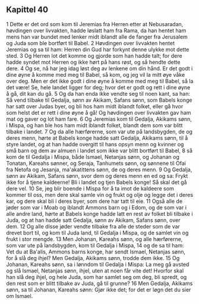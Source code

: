 ## Kapittel 40

1 Dette er det ord som kom til Jeremias fra Herren etter at Nebusaradan, høvdingen over livvakten, hadde løslatt ham fra Rama, da han hentet ham mens han var bundet med lenker midt iblandt alle de fanger fra Jerusalem og Juda som ble bortført til Babel.
2 Høvdingen over livvakten hentet Jeremias og sa til ham: Herren din Gud har forkynt denne ulykke mot dette sted.
3 Og Herren lot det komme og gjorde som han hadde talt; for dere hadde syndet mot Herren og ikke hørt på hans røst, og så hendte dette dere.
4 Og se, nå har jeg idag løst deg av lenkene om din hånd. Er det godt i dine øyne å komme med meg til Babel, så kom, og jeg vil la mitt øye våke over deg. Men er det ikke godt i dine øyne å komme med meg til Babel, så la det være! Se, hele landet ligger for deg; hvor det er godt og rett i dine øyne å gå, dit kan du gå.
5 Og da han enda ikke vendte seg til noen kant, sa han: Så vend tilbake til Gedalja, sønn av Akikam, Safans sønn, som Babels konge har satt over Judas byer, og bli hos ham midt iblandt folket, eller gå hvor som helst det er rett i dine øyne å gå! Og høvdingen over livvakten gav ham mat og gaver og lot ham fare.
6 Og Jeremias kom til Gedalja, Akikams sønn, i Mispa, og han ble hos ham midt iblandt folket, blandt dem som var blitt tilbake i landet.
7 Og da alle hærførerne, som var ute på landsbygden, de og deres menn, hørte at Babels konge hadde satt Gedalja, Akikams sønn, til å styre landet, og at han hadde overgitt til hans opsyn menn og kvinner og små barn og dem av almuen i landet som ikke var blitt bortført til Babel,
8 så kom de til Gedalja i Mispa, både Ismael, Netanjas sønn, og Johanan og Tonatan, Kareahs sønner, og Seraja, Tanhumets sønn, og sønnene til Ofai fra Netofa og Jesanja, ma'akatittens sønn, de og deres menn.
9 Og Gedalja, sønn av Akikam, Safans sønn, svor dem og deres menn en ed og sa: Frykt ikke for å tjene kaldeerne! Bli i landet og tjen Babels konge! Så skal det gå dere vel.
10 Se, jeg blir boende i Mispa for å ta imot de kaldeere som kommer til oss, men dere skal samle vin og frukt og olje og legge det i deres kar, og dere skal bli i deres byer, som dere har tatt til eie.
11 Også alle de jøder som var i Moab og iblandt Ammons barn og i Edom, og de som var i alle andre land, hørte at Babels konge hadde latt en rest av folket bli tilbake i Juda, og at han hadde satt Gedalja, sønn av Akikam, Safans sønn, over dem.
12 Og alle disse jøder vendte tilbake fra alle de steder som de var drevet bort til, og kom til Juda land, til Gedalja i Mispa, og de samlet vin og frukt i stor mengde.
13 Men Johanan, Kareahs sønn, og alle hærførerne, som var ute på landsbygden, kom til Gedalja i Mispa,
14 og de sa til ham: Vet du at Ba'alis, Ammons barns konge, har sendt Ismael, Netanjas sønn, for å slå deg ihjel? Men Gedalja, Akikams sønn, trodde dem ikke.
15 Og Johanan, Kareahs sønn, sa i lønndom til Gedalja i Mispa: La meg gå avsted og slå Ismael, Netanjas sønn, ihjel, uten at noen får vite det! Hvorfor skal han slå deg ihjel, og hele Juda, som har samlet seg om deg, bli spredt, og den rest som er blitt tilbake av Juda, gå til grunne?
16 Men Gedalja, Akikams sønn, sa til Johanan, Kareahs sønn: Gjør ikke det; for det er løgn det du sier om Ismael.
